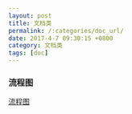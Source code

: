 ```yaml
---
layout: post
title: 文档类
permalink: /:categories/doc_url/
date: 2017-4-7 09:30:15 +0800
category: 文档类
tags: [doc]
---
```


### 流程图

[流程图](http://kb.cnblogs.com/page/144873/ "http://kb.cnblogs.com/page/144873/")



